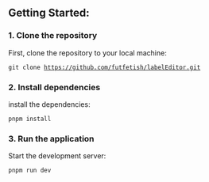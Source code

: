 ## Getting Started:

### 1. Clone the repository

First, clone the repository to your local machine:

<code>git clone https://github.com/futfetish/labelEditor.git</code>

### 2. Install dependencies

install the dependencies:

<code>pnpm install</code>

### 3. Run the application

Start the development server:

<code>pnpm run dev</code>
